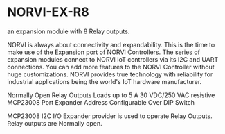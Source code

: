 # NORVI-EX-R8
an expansion module with 8 Relay outputs.

NORVI is always about connectivity and expandability. This is the time to make use of the Expansion port of NORVI Controllers. 
The series of expansion modules connect to NORVI IoT controllers via its I2C and UART connections. 
You can add more features to the NORVI Controller without huge customizations. 
NORVI provides true technology with reliability for industrial applications being the world's IoT hardware manufacturer.

Normally Open Relay Outputs
Loads up to 5 A 30 VDC/250 VAC resistive
MCP23008 Port Expander
Address Configurable Over DIP Switch

MCP23008 I2C I/O Expander provider is used to operate Relay Outputs. 
Relay outputs are Normally open.
